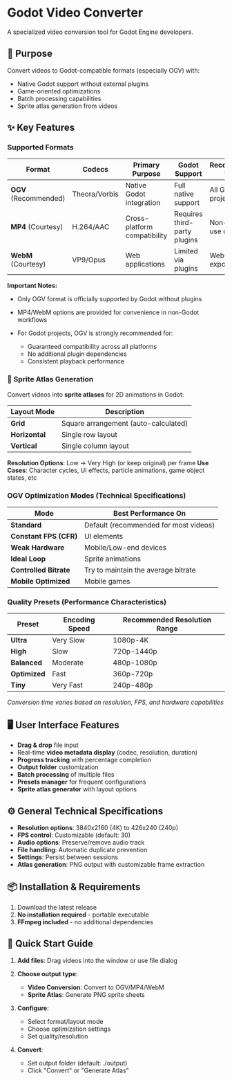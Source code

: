 # Godot Video Converter

A specialized video conversion tool for Godot Engine developers.

## 🎯 Purpose

Convert videos to Godot-compatible formats (especially OGV) with:

* Native Godot support without external plugins
* Game-oriented optimizations
* Batch processing capabilities
* Sprite atlas generation from videos

## ✨ Key Features

### Supported Formats

| Format                | Codecs        | Primary Purpose              | Godot Support                   | Recommended Usage   |
| --------------------- | ------------- | ---------------------------- | ------------------------------- | ------------------- |
| **OGV** (Recommended) | Theora/Vorbis | Native Godot integration     | Full native support           | All Godot projects  |
| **MP4** (Courtesy)    | H.264/AAC     | Cross-platform compatibility | Requires third-party plugins | Non-Godot use only  |
| **WebM** (Courtesy)   | VP9/Opus      | Web applications             | Limited via plugins          | Web exports/testing |

**Important Notes:**

* Only OGV format is officially supported by Godot without plugins
* MP4/WebM options are provided for convenience in non-Godot workflows
* For Godot projects, OGV is strongly recommended for:

  * Guaranteed compatibility across all platforms
  * No additional plugin dependencies
  * Consistent playback performance

### 🎨 Sprite Atlas Generation

Convert videos into **sprite atlases** for 2D animations in Godot:

| Layout Mode    | Description                          |
| -------------- | ------------------------------------ |
| **Grid**       | Square arrangement (auto-calculated) |
| **Horizontal** | Single row layout                    |
| **Vertical**   | Single column layout                 |

**Resolution Options**: Low → Very High (or keep original) per frame
**Use Cases**: Character cycles, UI effects, particle animations, game object states, etc

### OGV Optimization Modes (Technical Specifications)

| Mode                   | Best Performance On    |
| ---------------------- | ---------------------- |
| **Standard**           | Default (recommended for most videos)      |
| **Constant FPS (CFR)** | UI elements            |
| **Weak Hardware**      | Mobile/Low-end devices |
| **Ideal Loop**         | Sprite animations      |
| **Controlled Bitrate** | Try to maintain the average bitrate        |
| **Mobile Optimized**   | Mobile games           |

### Quality Presets (Performance Characteristics)

| Preset        | Encoding Speed | Recommended Resolution Range |
| ------------- | -------------- | ---------------------------- |
| **Ultra**     | Very Slow      | 1080p-4K                     |
| **High**      | Slow           | 720p-1440p                   |
| **Balanced**  | Moderate       | 480p-1080p                   |
| **Optimized** | Fast           | 360p-720p                    |
| **Tiny**      | Very Fast      | 240p-480p                    |

*Conversion time varies based on resolution, FPS, and hardware capabilities*

## 🖥️ User Interface Features

* **Drag & drop** file input
* Real-time **video metadata display** (codec, resolution, duration)
* **Progress tracking** with percentage completion
* **Output folder** customization
* **Batch processing** of multiple files
* **Presets manager** for frequent configurations
* **Sprite atlas generator** with layout options

## ⚙️ General Technical Specifications

* **Resolution options**: 3840x2160 (4K) to 426x240 (240p)
* **FPS control**: Customizable (default: 30)
* **Audio options**: Preserve/remove audio track
* **File handling**: Automatic duplicate prevention
* **Settings**: Persist between sessions
* **Atlas generation**: PNG output with customizable frame extraction

## 📦 Installation & Requirements

1. Download the latest release
2. **No installation required** - portable executable
3. **FFmpeg included** - no additional dependencies

## 🚀 Quick Start Guide

1. **Add files**: Drag videos into the window or use file dialog
2. **Choose output type**:

   * **Video Conversion**: Convert to OGV/MP4/WebM
   * **Sprite Atlas**: Generate PNG sprite sheets
3. **Configure**:

   * Select format/layout mode
   * Choose optimization settings
   * Set quality/resolution
4. **Convert**:

   * Set output folder (default: ./output)
   * Click "Convert" or "Generate Atlas"
